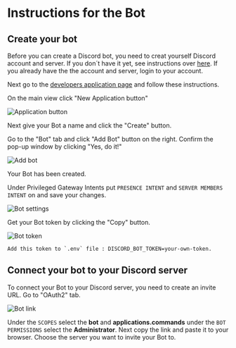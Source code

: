 # Instructions for the Bot

## Create your bot

Before you can create a Discord bot, you need to creat yourself Discord account and server. If you don´t have it yet, see instructions over [here](./discordserver.md). If you already have the the account and server, login to your account.

Next go to the [developers application page](https://discord.com/developers/applications) and follow these instructions.

On the main view click "New Application button"

![Application button](./images/application.png)

Next give your Bot a name and click the "Create" button.

Go to the "Bot" tab and click "Add Bot" button on the right. Confirm the pop-up window by clicking "Yes, do it!"

![Add bot](./images/addbot.png)

Your Bot has been created.

Under Privileged Gateway Intents put `PRESENCE INTENT` and `SERVER MEMBERS INTENT` on and save your changes.

![Bot settings](./images/botsettings.png)

Get your Bot token by clicking the "Copy" button. 

![Bot token](./images/token.png)

```
Add this token to `.env` file : DISCORD_BOT_TOKEN=your-own-token.
```

## Connect your bot to your Discord server

To connect your Bot to your Discord server, you need to create an invite URL. Go to "OAuth2" tab. 

![Bot link](./images/link2.png)

Under the `SCOPES` select the **bot** and **applications.commands** under the `BOT PERMISSIONS` select the **Administrator**. Next copy the link and paste it to your browser. Choose the server you want to invite your Bot to.
